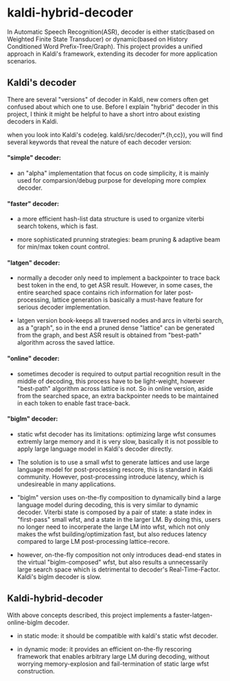# kaldi-hybrid-decoder
In Automatic Speech Recognition(ASR), decoder is either static(based on Weighted Finite State Transducer) or dynamic(based on History Conditioned Word Prefix-Tree/Graph).  This project provides a unified approach in Kaldi's framework, extending its decoder for more application scenarios.

## Kaldi's decoder
There are several "versions" of decoder in Kaldi, new comers often get confused about which one to use.  Before I explain "hybrid" decoder in this project, I think it might be helpful to have a short intro about existing decoders in Kaldi.

when you look into Kaldi's code(eg. kaldi/src/decoder/*.{h,cc}), you will find several keywords that reveal the nature of each decoder version:

#### "simple" decoder: 
* an "alpha" implementation that focus on code simplicity, it is mainly used for comparsion/debug purpose for developing more complex decoder.

#### "faster" decoder: 
* a more efficient hash-list data structure is used to organize viterbi search tokens, which is fast.

* more sophisticated prunning strategies: beam pruning & adaptive beam for min/max token count control.

#### "latgen" decoder: 
* normally a decoder only need to implement a backpointer to trace back best token in the end, to get ASR result.  However, in some cases, the entire searched space contains rich information for later post-processing, lattice generation is basically a must-have feature for serious decoder implementation.

* latgen version book-keeps all traversed nodes and arcs in viterbi search, as a "graph", so in the end a pruned dense "lattice" can be generated from the graph, and best ASR result is obtained from "best-path" algorithm across the saved lattice.

#### "online" decoder:
* sometimes decoder is required to output partial recognition result in the middle of decoding, this process have to be light-weight, however "best-path" algorithm across lattice is not. So in online version, aside from the searched space, an extra backpointer needs to be maintained in each token to enable fast trace-back.

#### "biglm" decoder:
* static wfst decoder has its limitations: optimizing large wfst consumes extremly large memory and it is very slow, basically it is not possible to apply large language model in Kaldi's decoder directly. 

* The solution is to use a small wfst to generate lattices and use large language model for post-processing rescore, this is standard in Kaldi community.  However, post-processing introduce latency, which is undesireable in many applications.

* "biglm" version uses on-the-fly composition to dynamically bind a large language model during decoding, this is very similar to dynamic decoder.  Viterbi state is composed by a pair of state: a state index in "first-pass" small wfst, and a state in the larger LM. By doing this, users no longer need to incorperate the large LM into wfst, which not only makes the wfst building/optimization fast, but also reduces latency compared to large LM post-processing lattice-recore.

* however, on-the-fly composition not only introduces dead-end states in the virtual "biglm-composed" wfst, but also results a unnecessarily large search space which is detrimental to decoder's Real-Time-Factor. Kaldi's biglm decoder is slow.

## Kaldi-hybrid-decoder
With above concepts described, this project implements a faster-latgen-online-biglm decoder.

* in static mode: it should be compatible with kaldi's static wfst decoder.

* in dynamic mode: it provides an efficient on-the-fly rescoring framework that enables arbitrary large LM during decoding, without worrying memory-explosion and fail-termination of static large wfst construction.


